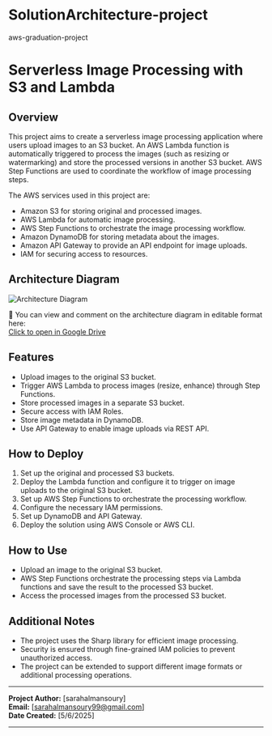 # SolutionArchitecture-project
aws-graduation-project
# Serverless Image Processing with S3 and Lambda

## Overview
This project aims to create a serverless image processing application where users upload images to an S3 bucket. An AWS Lambda function is automatically triggered to process the images (such as resizing or watermarking) and store the processed versions in another S3 bucket. AWS Step Functions are used to coordinate the workflow of image processing steps.

The AWS services used in this project are:
- Amazon S3 for storing original and processed images.
- AWS Lambda for automatic image processing.
- AWS Step Functions to orchestrate the image processing workflow.
- Amazon DynamoDB for storing metadata about the images.
- Amazon API Gateway to provide an API endpoint for image uploads.
- IAM for securing access to resources.

## Architecture Diagram

![Architecture Diagram](https://drive.google.com/uc?export=view&id=1gr_aIxh0K6-08lHekRbUCXhMLyUUTLVu)

📄 You can view and comment on the architecture diagram in editable format here:  
[Click to open in Google Drive](https://drive.google.com/file/d/1gr_aIxh0K6-08lHekRbUCXhMLyUUTLVu/view?usp=sharing)

## Features
- Upload images to the original S3 bucket.
- Trigger AWS Lambda to process images (resize, enhance) through Step Functions.
- Store processed images in a separate S3 bucket.
- Secure access with IAM Roles.
- Store image metadata in DynamoDB.
- Use API Gateway to enable image uploads via REST API.

## How to Deploy
1. Set up the original and processed S3 buckets.
2. Deploy the Lambda function and configure it to trigger on image uploads to the original S3 bucket.
3. Set up AWS Step Functions to orchestrate the processing workflow.
4. Configure the necessary IAM permissions.
5. Set up DynamoDB and API Gateway.
6. Deploy the solution using AWS Console or AWS CLI.

## How to Use
- Upload an image to the original S3 bucket.
- AWS Step Functions orchestrate the processing steps via Lambda functions and save the result to the processed S3 bucket.
- Access the processed images from the processed S3 bucket.

## Additional Notes
- The project uses the Sharp library for efficient image processing.
- Security is ensured through fine-grained IAM policies to prevent unauthorized access.
- The project can be extended to support different image formats or additional processing operations.

---

**Project Author:** [sarahalmansoury]  
**Email:** [sarahalmansoury99@gmail.com]  
**Date Created:** [5/6/2025]

---
